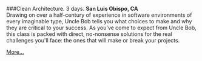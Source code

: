 ###Clean Architecture. 3 days.
**San Luis Obispo, CA**<br>
Drawing on over a half-century of experience in software environments of every imaginable type, 
Uncle Bob tells you what choices to make and why they are critical to your success. 
As you've come to expect from Uncle Bob, this class is packed with direct, no-nonsense 
solutions for the real challenges you'll face: the ones that will make or break your projects.

[More...](https://www.eventbrite.com/e/3-days-of-clean-software-architecture-with-uncle-bob-in-san-luis-obispoca-registration-82205891033)
